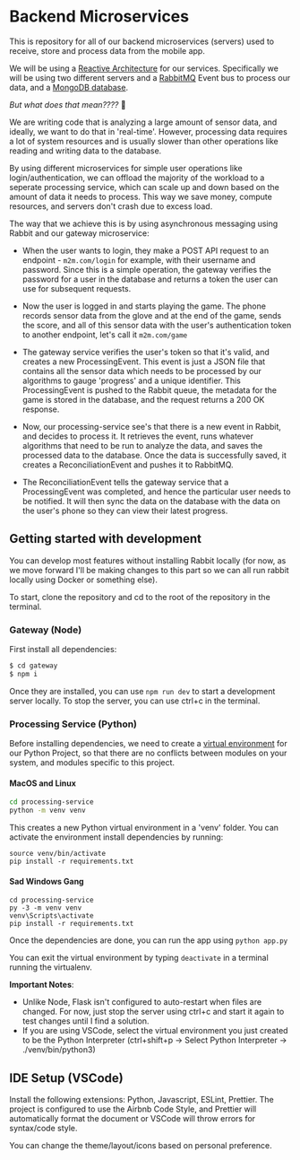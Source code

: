 # Backend Microservices  

This is repository for all of our backend microservices (servers) used to receive, store and process data from the mobile app.

We will be using a [Reactive Architecture](https://medium.com/ceoquest/in-the-loop-chapter-24-reactive-systems-and-microservices-architecture-e92493ea60) for our services. Specifically we will be using two different servers and a [RabbitMQ](https://www.rabbitmq.com/) Event bus to process our data, and a [MongoDB database](https://www.mongodb.com/).

*But what does that mean????* 🤯  

We are writing code that is analyzing a large amount of sensor data, and ideally, we want to do that in 'real-time'. However, processing data requires a lot of system resources and is usually slower than other operations like reading and writing data to the database. 

By using different microservices for simple user operations like login/authentication, we can offload the majority of the workload to a seperate processing service, which can scale up and down based on the amount of data it needs to process. This way we save money, compute resources, and servers don't crash due to excess load.  

The way that we achieve this is by using asynchronous messaging using Rabbit and our gateway microservice: 

- When the user wants to login, they make a POST API request to an endpoint - `m2m.com/login` for example, with their username and password. Since this is a simple operation, the gateway verifies the password for a user in the database and returns a token the user can use for subsequent requests. 

- Now the user is logged in and starts playing the game. The phone records sensor data from the glove and at the end of the game, sends the score, and all of this sensor data with the user's authentication token to another endpoint, let's call it `m2m.com/game` 

- The gateway service verifies the user's token so that it's valid, and creates a new ProcessingEvent. This event is just a JSON file that contains all the sensor data which needs to be processed by our algorithms to gauge 'progress' and a unique identifier. This ProcessingEvent is pushed to the Rabbit queue, the metadata for the game is stored in the database, and the request returns a 200 OK response.

- Now, our processing-service see's that there is a new event in Rabbit, and decides to process it. It retrieves the event, runs whatever algorithms that need to be run to analyze the data, and saves the processed data to the database. Once the data is successfully saved, it creates a ReconciliationEvent and pushes it to RabbitMQ. 

- The ReconciliationEvent tells the gateway service that a ProcessingEvent was completed, and hence the particular user needs to be notified. It will then sync the data on the database with the data on the user's phone so they can view their latest progress. 


## Getting started with development 

You can develop most features without installing Rabbit locally (for now, as we move forward I'll be making changes to this part so we can all run rabbit locally using Docker or something else). 

To start, clone the repository and cd to the root of the repository in the terminal.

### Gateway (Node)

First install all dependencies:

```bash
$ cd gateway 
$ npm i
```

Once they are installed, you can use `npm run dev` to start a development server locally. To stop the server, you can use ctrl+c in the terminal.

### Processing Service (Python)

Before installing dependencies, we need to create a [virtual environment](https://www.geeksforgeeks.org/create-virtual-environment-using-venv-python/) for our Python Project, so that there are no conflicts between modules on your system, and modules specific to this project.

#### MacOS and Linux
```bash
cd processing-service
python -m venv venv
```
This creates a new Python virtual environment in a 'venv' folder. You can activate the environment install dependencies by running:
```
source venv/bin/activate 
pip install -r requirements.txt
```

#### Sad Windows Gang 
```
cd processing-service
py -3 -m venv venv
venv\Scripts\activate
pip install -r requirements.txt
```

Once the dependencies are done, you can run the app using `python app.py`

You can exit the virtual environment by typing `deactivate` in a terminal running the virtualenv. 

**Important Notes**: 
- Unlike Node, Flask isn't configured to auto-restart when files are changed. For now, just stop the server using ctrl+c and start it again to test changes until I find a solution. 
- If you are using VSCode, select the virtual environment you just created to be the Python Interpreter (ctrl+shift+p -> Select Python Interpreter -> ./venv/bin/python3)

## IDE Setup (VSCode)

Install the following extensions: Python, Javascript, ESLint, Prettier. The project is configured to use the Airbnb Code Style, and Prettier will automatically format the document or VSCode will throw errors for syntax/code style. 

You can change the theme/layout/icons based on personal preference. 
